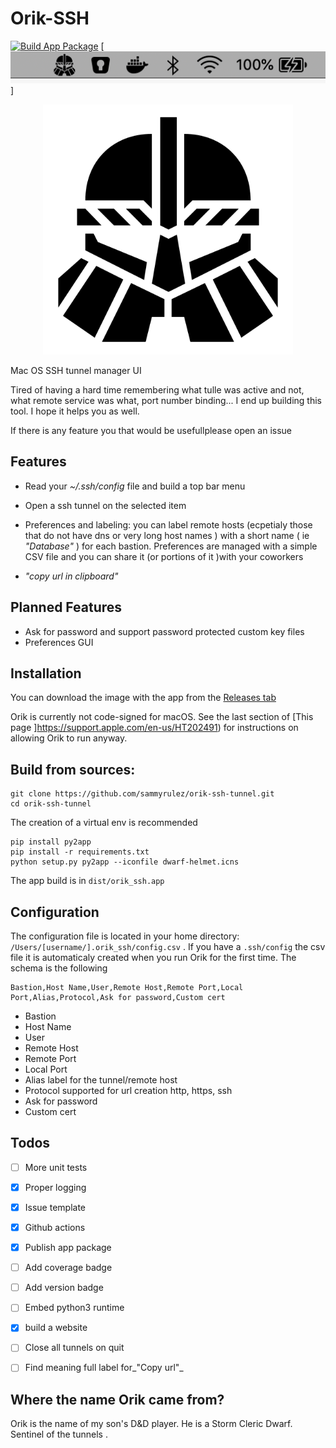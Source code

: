 # Orik-SSH

[![Build App Package](https://github.com/sammyrulez/orik-ssh-tunnel/workflows/Build%20App%20Package/badge.svg)](https://github.com/sammyrulez/orik-ssh-tunnel/releases/download/v0.5.1/OrikSSH.dmg) [![Status bar app](https://github.com/sammyrulez/orik-ssh-tunnel/raw/main/screenshot.png)]

<p align="center">
  <img src="https://github.com/sammyrulez/orik-ssh-tunnel/raw/main/dwarf-helmet.png" width="400">
  </p>

Mac OS SSH tunnel manager UI

Tired of having a hard time remembering what tulle was active and not, what remote service was what, port number binding... I end up building this tool. I hope it helps you as well.

If there is any feature you that would be usefullplease open an issue


## Features

* Read your _~/.ssh/config_ file and build a top bar menu

* Open a ssh tunnel on the selected item
* Preferences and labeling: you can label remote hosts (ecpetialy those that do not have dns or very long host names ) with a short name ( ie _"Database"_ ) for each bastion. Preferences are managed with a simple CSV file and you can share it (or portions of it )with your coworkers 
* _"copy url in clipboard"_



## Planned Features


* Ask for password and support password protected custom key files
* Preferences GUI


## Installation

You can download the image with the app from the [Releases tab](https://github.com/sammyrulez/orik-ssh-tunnel/releases/download/v0.5.1/OrikSSH.dmg)

Orik is currently not code-signed for macOS. See the last section of [This page ]https://support.apple.com/en-us/HT202491) for instructions on allowing Orik to run anyway.


## Build from sources:

```
git clone https://github.com/sammyrulez/orik-ssh-tunnel.git
cd orik-ssh-tunnel
```

The creation of a virtual env is recommended

```
pip install py2app
pip install -r requirements.txt
python setup.py py2app --iconfile dwarf-helmet.icns
```

The app build is in `dist/orik_ssh.app`

## Configuration

The configuration file is located in your home directory: `/Users/[username/].orik_ssh/config.csv` . If you have a `.ssh/config` the  csv file  it is automaticaly created when you run Orik for the first time. The schema is the following

```
Bastion,Host Name,User,Remote Host,Remote Port,Local Port,Alias,Protocol,Ask for password,Custom cert
```

* Bastion
* Host Name
* User
* Remote Host
* Remote Port
* Local Port
* Alias label for the tunnel/remote host
* Protocol supported for url creation http, https, ssh
* Ask for password
* Custom cert



## Todos

- [ ] More unit tests
- [x] Proper logging
- [x] Issue template
- [x] Github actions
- [x] Publish app package
- [ ] Add  coverage badge
- [ ] Add  version badge
- [ ] Embed python3 runtime
- [x] build a website
- [ ] Close all tunnels on quit
- [ ] Find meaning full label for_"Copy url"_



## Where the name Orik came from?

Orik is the name of my son's D&D player. He is a Storm Cleric Dwarf. Sentinel of the tunnels  .




